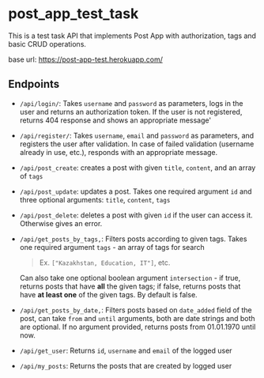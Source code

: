 # post_app_test_task
This is a test task API that implements Post App with authorization, tags and basic CRUD operations.

base url: https://post-app-test.herokuapp.com/

## Endpoints

* `/api/login/`: Takes `username` and `password` as 
                 parameters, logs in the user and 
                 returns an authorization token. 
                 If the user is not registered, 
                 returns 404 response and shows an appropriate message'

* `/api/register/`: Takes `username`, `email` and `password` as parameters, 
                    and registers the user after validation. 
                    In case of failed validation (username already in use, etc.),
                    responds with an appropriate message.

* `/api/post_create`: creates a post with given `title`, `content`, and an array of `tags`

* `/api/post_update`: updates a post. Takes one required argument `id` and three optional arguments: `title`, `content`, `tags`

* `/api/post_delete`: deletes a post with given `id` if the user can access it. Otherwise gives an error.

* `/api/get_posts_by_tags,`: Filters posts according to given tags. Takes one required argument `tags` - an array of tags for search 
    > Ex. `["Kazakhstan, Education, IT"]`, etc. 

    Can also take one optional boolean argument `intersection` - if true, returns posts that have **all** the given tags; if false, returns posts that have **at least one** of the given tags. By default is false.

* `/api/get_posts_by_date,`: Filters posts based on `date_added` field of the post, can take `from` and `until` arguments, both are date strings and both are optional. If no argument provided, returns posts from 01.01.1970 until now.

* `/api/get_user`: Returns `id`, `username` and `email` of the logged user

* `/api/my_posts`: Returns the posts that are created by logged user
